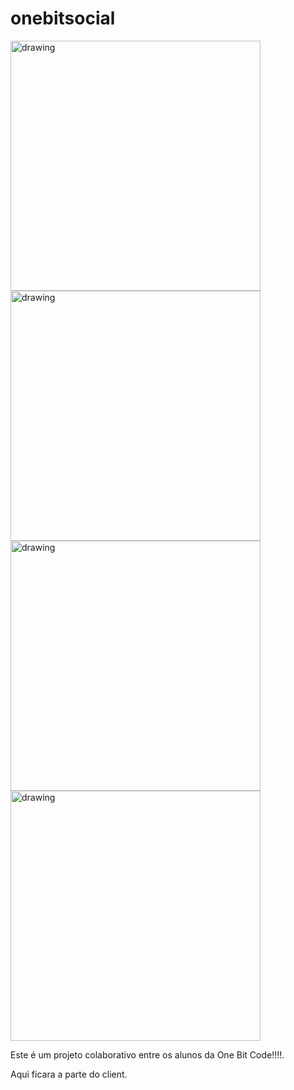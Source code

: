 # onebitsocial
<span>
<img src="https://cdn.discordapp.com/attachments/996999702291685416/1053505112083021835/image.png" alt="drawing" width="400"/>
<img src="https://cdn.discordapp.com/attachments/996999702291685416/1053492526398578748/image.png" alt="drawing" width="400"/>
  </span>
  <span>
<img src="https://cdn.discordapp.com/attachments/996999702291685416/1053504394211098744/image.png" alt="drawing" width="400"/>
<img src="https://cdn.discordapp.com/attachments/996999702291685416/1053504322547220550/image.png" alt="drawing" width="400"/>
  </span>



Este é um projeto colaborativo entre os alunos da One Bit Code!!!!.



Aqui ficara a parte do client.

